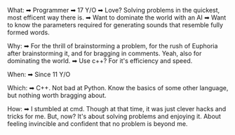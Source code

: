 What:  ➡ Programmer
       ➡ 17 Y/O
       ➡ Love? Solving problems in the quickest, most efficent way there is.
       ➡ Want to dominate the world with an AI
       ➡ Want to know the parameters required for generating sounds that resemble fully formed words.

Why:   ➡ For the thrill of brainstorming a problem, for the rush of Euphoria after brainstorming it, and for bragging in comments. Yeah, also for dominating the world.
       ➡ Use c++? For it's efficiency and speed.

When:  ➡ Since 11 Y/O

Which: ➡ C++. Not bad at Python. Know the basics of some other language, but nothing worth bragging about.

How:   ➡ I stumbled at cmd. Though at that time, it was just clever hacks and tricks for me. But, now? It's about solving problems and enjoying it. About feeling invincible and             confident that no problem is beyond me.
